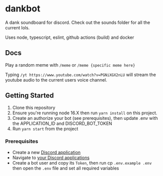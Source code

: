# dankbot
A dank soundboard for discord. Check out the sounds folder for all the current lols.

Uses node, typescript, eslint, github actions (build) and docker

## Docs

Play a random meme with `/meme` or `/meme {specific meme here}`

Typing `/yt https://www.youtube.com/watch?v=PGNiXGX2nLU` will stream the youtube audio to the current users voice channel.

## Getting Started
1. Clone this repository
2. Ensure you're running node 16.X then run `yarn install` on this project.
3. Create an authorize your bot (see prerequisites), then update .env with the APPLICATION_ID and DISCORD_BOT_TOKEN
4. Run `yarn start` from the project

### Prerequisites
  - Create a new [Discord application](https://discordapp.com/developers/applications/me)
  - Navigate to [your Discord applications](https://discordapp.com/developers/applications/me)
  - Create a bot user and copy its `Token`, then run cp `.env.example .env` then open the `.env` file and set all required variables

